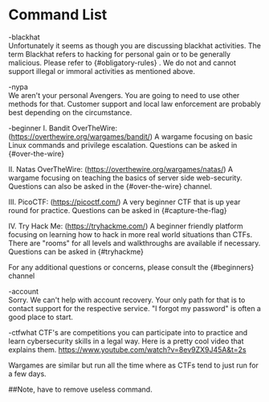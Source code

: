# Command List
-blackhat    
Unfortunately it seems as though you are discussing blackhat activities. The term Blackhat refers to hacking for personal gain or to be generally malicious. Please refer to {#obligatory-rules} . We do not and cannot support illegal or immoral activities as mentioned above.

-nypa    
We aren't your personal Avengers. You are going to need to use other methods for that. Customer support and local law enforcement are probably best depending on the circumstance. 

-beginner
I. Bandit OverTheWire: (https://overthewire.org/wargames/bandit/) A wargame focusing on basic Linux commands and privilege escalation. Questions can be asked in {#over-the-wire}

II. Natas OverTheWire: (https://overthewire.org/wargames/natas/) A wargame focusing on teaching the basics of server side web-security. Questions can also be asked in the {#over-the-wire} channel.

III. PicoCTF: (https://picoctf.com/) A very beginner CTF that is up year round for practice. Questions can be asked in {#capture-the-flag} 

IV. Try Hack Me: (https://tryhackme.com/) A beginner friendly platform focusing on learning how to hack in more real world situations than CTFs. There are "rooms" for all levels and walkthroughs are available if necessary. Questions can be asked in {#tryhackme}

 For any additional questions or concerns, please consult the {#beginners} channel 

-account    
Sorry. We can't help with account recovery. Your only path for that is to contact support for the respective service. "I forgot my password" is often a good place to start.

-ctfwhat
CTF's are competitions you can participate into to practice and learn cybersecurity skills in a legal way. Here is a pretty cool video that explains them. https://www.youtube.com/watch?v=8ev9ZX9J45A&t=2s

Wargames are similar but run all the time where as CTFs tend to just run for a few days.

##Note, have to remove useless command.